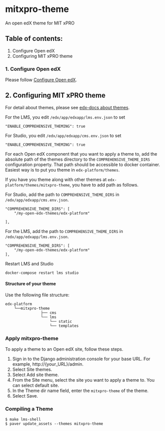 # mitxpro-theme
An open edX theme for MIT xPRO 

## Table of contents:
1. Configure Open edX
2. Configuring MIT xPRO theme


### 1. Configure Open edX

Please follow [Configure Open edX](https://github.com/mitodl/mitxpro/blob/master/docs/configure_open_edx.md).

## 2. Configuring MIT xPRO theme

For detail about themes, please see [edx-docs about themes](https://edx.readthedocs.io/projects/edx-installing-configuring-and-running/en/latest/configuration/changing_appearance/theming/overview_themes.html).

For the LMS, you edit `/edx/app/edxapp/lms.env.json` to set 

`"ENABLE_COMPREHENSIVE_THEMING": true`

For Studio, you edit `/edx/app/edxapp/cms.env.json` to set 

`"ENABLE_COMPREHENSIVE_THEMING": true`

For each Open edX component that you want to apply a theme to, add the absolute path of the themes directory to the `COMPREHENSIVE_THEME_DIRS` configuration property.
That path should be accessible to docker container. Easiest way is to put you theme in `edx-platform/themes`.

If you have you theme along with other themes at `edx-platform/themes/mitxpro-theme`, you have to add path as follows.

For Studio, add the path to `COMPREHENSIVE_THEME_DIRS` in `/edx/app/edxapp/cms.env.json`.

```
"COMPREHENSIVE_THEME_DIRS": [
    "/my-open-edx-themes/edx-platform"

],
```

For the LMS, add the path to `COMPREHENSIVE_THEME_DIRS` in `/edx/app/edxapp/lms.env.json`.

```
"COMPREHENSIVE_THEME_DIRS": [
    "/my-open-edx-themes/edx-platform"
],
```

Restart LMS and Studio

`docker-compose restart lms studio`

#### Structure of your theme

Use the following file structure:

```
edx-platform
    └──mitxpro-theme
                ├── cms
                └── lms
                    └── static
                    └── templates
```

### Apply mitxpro-theme

To apply a theme to an Open edX site, follow these steps.

1. Sign in to the Django administration console for your base URL. For example, http://{your_URL}/admin.
2. Select Site themes.
3. Select Add site theme.
4. From the Site menu, select the site you want to apply a theme to. You can select default site.
5. In the Theme dir name field, enter the `mitxpro-theme` of the theme.
6. Select Save.

### Compiling a Theme

```
$ make lms-shell
$ paver update_assets --themes mitxpro-theme
```
